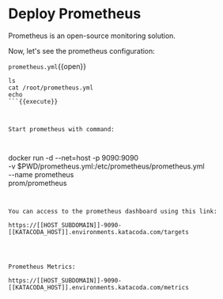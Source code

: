 # Deploy Prometheus

Prometheus is an open-source monitoring solution.

Now, let's see the prometheus configuration:

`prometheus.yml`{{open}}


```
ls
cat /root/prometheus.yml
echo
```{{execute}}



Start prometheus with command:



```
docker run  -d --net=host  -p 9090:9090 \
    -v $PWD/prometheus.yml:/etc/prometheus/prometheus.yml \
    --name prometheus \
    prom/prometheus
```{{execute}}


You can access to the prometheus dashboard using this link:

https://[[HOST_SUBDOMAIN]]-9090-[[KATACODA_HOST]].environments.katacoda.com/targets




Prometheus Metrics:

https://[[HOST_SUBDOMAIN]]-9090-[[KATACODA_HOST]].environments.katacoda.com/metrics
